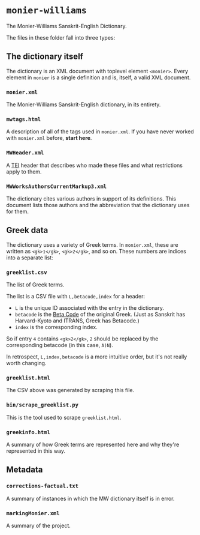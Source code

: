 `monier-williams`
=================

The Monier-Williams Sanskrit-English Dictionary.

The files in these folder fall into three types:


The dictionary itself
---------------------

The dictionary is an XML document with toplevel element `<monier>`. Every
element in `monier` is a single definition and is, itself, a valid XML
document.

### `monier.xml`
The Monier-Williams Sanskrit-English dictionary, in its entirety.

### `mwtags.html`
A description of all of the tags used in `monier.xml`. If you have never worked
with `monier.xml` before, **start here**.

### `MWHeader.xml`
A [TEI](tei) header that describes who made these files and what restrictions
apply to them.

### `MWWorksAuthorsCurrentMarkup3.xml`
The dictionary cites various authors in support of its definitions. This
document lists those authors and the abbreviation that the dictionary uses for
them.


Greek data
----------

The dictionary uses a variety of Greek terms. In `monier.xml`, these are
written as `<gk>1</gk>`, `<gk>2</gk>`, and so on. These numbers are indices
into a separate list:

### `greeklist.csv`
The list of Greek terms.

The list is a CSV file with `L,betacode,index` for a header:

- `L` is the unique ID associated with the entry in the dictionary.
- `betacode` is the [Beta Code](betacode) of the original Greek. (Just as
  Sanskrit has Harvard-Kyoto and ITRANS, Greek has Betacode.)
- `index` is the corresponding index.

So if entry `4` contains `<gk>2</gk>`, `2` should be replaced by the
corresponding betacode (in this case, `A)N`).

In retrospect, `L,index,betacode` is a more intuitive order, but it's not
really worth changing.

### `greeklist.html`
The CSV above was generated by scraping this file.

### `bin/scrape_greeklist.py`
This is the tool used to scrape `greeklist.html`.

### `greekinfo.html`
A summary of how Greek terms are represented here and why they're represented
in this way.


Metadata
--------

### `corrections-factual.txt`
A summary of instances in which the MW dictionary itself is in error.

### `markingMonier.xml`
A summary of the project.

[betacode]: http://en.wikipedia.org/wiki/Beta_Code
[tei]: http://tei-c.org
